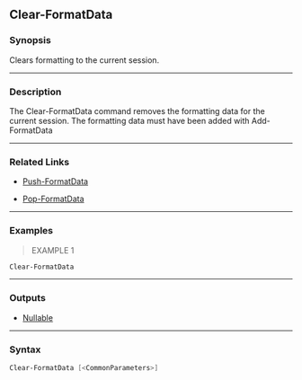 Clear-FormatData
----------------

### Synopsis
Clears formatting to the current session.

---

### Description

The Clear-FormatData command removes the formatting data for the current session.
The formatting data must have been added with Add-FormatData

---

### Related Links
* [Push-FormatData](Push-FormatData.md)

* [Pop-FormatData](Pop-FormatData.md)

---

### Examples
> EXAMPLE 1

```PowerShell
Clear-FormatData
```

---

### Outputs
* [Nullable](https://learn.microsoft.com/en-us/dotnet/api/System.Nullable)

---

### Syntax
```PowerShell
Clear-FormatData [<CommonParameters>]
```
